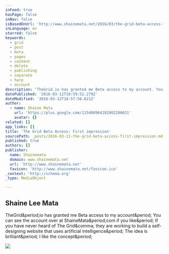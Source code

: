 ```yaml
---
inFeed: true
hasPage: false
inNav: false
isBasedOnUrl: 'http://www.shainemata.net/2016/03/the-grid-beta-access-first-impression.html'
inLanguage: en
starred: false
keywords:
  - grid
  - post
  - beta
  - pages
  - content
  - delete
  - publishing
  - separate
  - harp
  - account
description: 'TheGrid.io has granted me Beta access to my account. You can see the account over at ShaineMata.com if you like. If you have never heard of The Grid, they are working to build a self-designing website that uses artificial intelligence. The idea is brilliant. I like the concept.'
datePublished: '2016-03-12T18:59:52.279Z'
dateModified: '2016-03-12T18:57:56.621Z'
author:
  - name: Shaine Mata
    url: 'https://plus.google.com/115480964182902200631'
    avatar: {}
related: []
app_links: []
title: 'The Grid Beta Access: First impression'
sourcePath: _posts/2016-03-11-the-grid-beta-access-first-impression.md
published: true
authors: []
publisher:
  name: Shainemata
  domain: www.shainemata.net
  url: 'http://www.shainemata.net'
  favicon: 'http://www.shainemata.net/favicon.ico'
_context: 'http://schema.org'
_type: MediaObject

---
```

<article style=""><h1>Shaine Lee Mata</h1><p>TheGrid&amp;period;io has granted me Beta access to my account&amp;period; You can see the account over at ShaineMata&amp;period;com if you like&amp;period; If you have never heard of The Grid&amp;comma; they are working to build a self-designing website that uses artificial intelligence&amp;period; The idea is brilliant&amp;period; I like the concept&amp;period;</p><img src="https://4.bp.blogspot.com/-HFug-bopHsg/VuMzeVbGuOI/AAAAAAABSPs/rSPIroXt4FYWbynY0C5jii7gXqy8O9OLA/w1200-h630-p-nu/Screenshot%2B2016-03-11%2Bat%2B15.05.14.png" /></article>